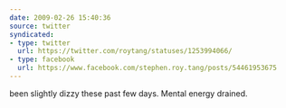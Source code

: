 ```yaml
---
date: 2009-02-26 15:40:36
source: twitter
syndicated:
- type: twitter
  url: https://twitter.com/roytang/statuses/1253994066/
- type: facebook
  url: https://www.facebook.com/stephen.roy.tang/posts/54461953675
---
```


been slightly dizzy these past few days. Mental energy drained.